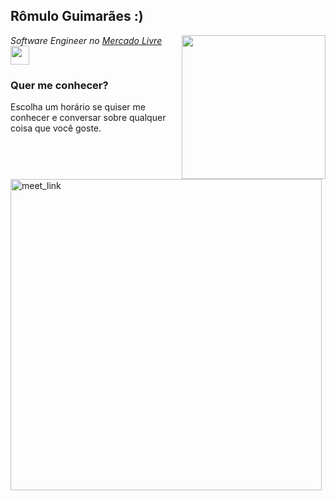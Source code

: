<h2>Rômulo Guimarães :)</h2>
<img align='right' src="https://media.giphy.com/media/M9gbBd9nbDrOTu1Mqx/giphy.gif" width="230">
<p><em>Software Engineer no <a href="https://mercadolivre.com.br/">Mercado Livre
</a><img src="https://media.giphy.com/media/WUlplcMpOCEmTGBtBW/giphy.gif" width="30"> 
</em></p>

### Quer me conhecer?

Escolha um horário se quiser me conhecer e conversar sobre qualquer coisa que você goste.

<a href="[https://calendly.com/anmol098/30min](https://calendly.com/romulo-meli/30min)" target="_blank"><img width="498" alt="meet_link" src="https://user-images.githubusercontent.com/15426564/144297439-f530f383-e73e-41e0-9914-a9b7d3f432e5.png"></a>
